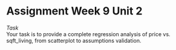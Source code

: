 # Assignment Week 9 Unit 2
*Task*<br>
Your task is to provide a complete regression analysis of price vs. sqft_living, from scatterplot to assumptions validation.
